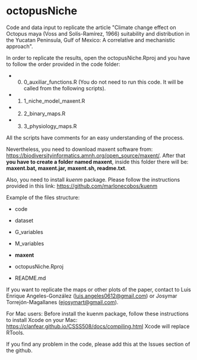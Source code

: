 # octopusNiche
Code and data input to replicate the article "Climate change effect on Octopus maya (Voss and Solís-Ramírez, 1966) suitability and distribution in the Yucatan Peninsula, Gulf of Mexico: A correlative and mechanistic approach".

In order to replicate the results, open the octopusNiche.Rproj and you have to follow the order provided in the code folder:

* 0) 0_auxiliar_functions.R (You do not need to run this code. It will be called from the following scripts).

* 1) 1_niche_model_maxent.R

* 2) 2_binary_maps.R

* 3) 3_physiology_maps.R

All the scripts have comments for an easy understanding of the process.

Nevertheless, you need to download maxent software from: https://biodiversityinformatics.amnh.org/open_source/maxent/. After that **you have to create a folder named maxent**, inside this folder there will be: **maxent.bat, maxent.jar, maxent.sh, readme.txt**.

Also, you need to install *kuenm* package. Please follow the instructions provided in this link: https://github.com/marlonecobos/kuenm


Example of the files structure:

- code

- dataset

- G_variables

- M_variables

- **maxent**

- octopusNiche.Rproj

- README.md


If you want to replicate the maps or other plots of the paper, contact to Luis Enrique Angeles-González (luis.angeles0612@gmail.com) or Josymar Torrejón-Magallanes (ejosymart@gmail.com).

For Mac users: Before install the kuenm package, follow these instructions to install Xcode on your Mac: https://clanfear.github.io/CSSS508/docs/compiling.html
Xcode will replace RTools.

If you find any problem in the code, please add this at the Issues section of the github.